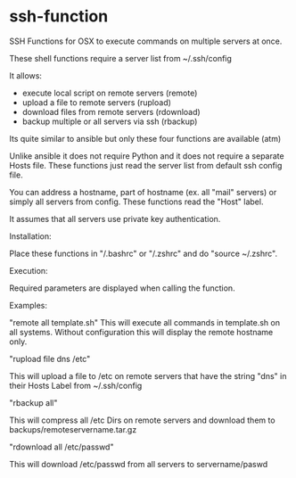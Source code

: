 # ssh-function

SSH Functions for OSX to execute commands on multiple servers at once.

These shell functions require a server list from ~/.ssh/config

It allows:

 
 - execute local script on remote servers (remote)
 - upload a file to remote servers (rupload)
 - download files from remote servers (rdownload)
 - backup multiple or all servers via ssh (rbackup)


Its quite similar to ansible but only these four functions are available (atm)

Unlike ansible it does not require Python and it does not require a separate Hosts file.
These functions just read the server list from default ssh config file.

You can address a hostname, part of hostname (ex. all "mail" servers) or simply all servers from config.
These functions read the "Host" label.

It assumes that all servers use private key authentication.

Installation:

Place these functions in "/.bashrc" or "/.zshrc" and do "source ~/.zshrc".

Execution:

Required parameters are displayed when calling the function.


Examples:

"remote all template.sh"
This will execute all commands in template.sh on all systems.
Without configuration this will display the remote hostname only.

"rupload file dns /etc"

This will upload a file to /etc on remote servers that have the string "dns" in their Hosts Label from ~/.ssh/config

"rbackup all"

This will compress all /etc Dirs on remote servers and download them to backups/remoteservername.tar.gz

"rdownload all /etc/passwd"

This will download /etc/passwd from all servers to servername/paswd
